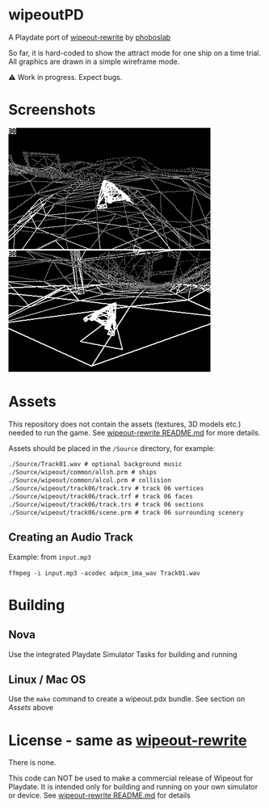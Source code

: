 # wipeoutPD

A Playdate port of [wipeout-rewrite](https://github.com/phoboslab/wipeout-rewrite) by [phoboslab](https://github.com/phoboslab)

So far, it is hard-coded to show the attract mode for one ship on a time trial. All graphics are drawn in a simple wireframe mode.

⚠️ Work in progress. Expect bugs.


# Screenshots

![Time Trial](/Screenshots/wipeoutPD-timetrial.gif?raw=true) ![Scenery Off](/Screenshots/wipeoutPD-screen1.png?raw=true)


# Assets

This repository does not contain the assets (textures, 3D models etc.) needed to run the game. See [wipeout-rewrite README.md](https://github.com/phoboslab/wipeout-rewrite/blob/master/README.md#running) for more details.

Assets should be placed in the `/Source` directory, for example:

```
./Source/Track01.wav # optional background music
./Source/wipeout/common/allsh.prm # ships
./Source/wipeout/common/alcol.prm # collision
./Source/wipeout/track06/track.trv # track 06 vertices
./Source/wipeout/track06/track.trf # track 06 faces
./Source/wipeout/track06/track.trs # track 06 sections
./Source/wipeout/track06/scene.prm # track 06 surrounding scenery
```

## Creating an Audio Track
Example: from `input.mp3`

`ffmpeg -i input.mp3 -acodec adpcm_ima_wav Track01.wav`


# Building

## Nova
Use the integrated Playdate Simulator Tasks for building and running

## Linux / Mac OS
Use the `make` command to create a wipeout.pdx bundle. See section on *Assets* above

# License - same as [wipeout-rewrite](https://github.com/phoboslab/wipeout-rewrite/blob/master/README.md#license)

There is none.

This code can NOT be used to make a commercial release of Wipeout for Playdate. It is intended only for building and running  on your own simulator or device.
See [wipeout-rewrite README.md](https://github.com/phoboslab/wipeout-rewrite/blob/master/README.md#license) for details

